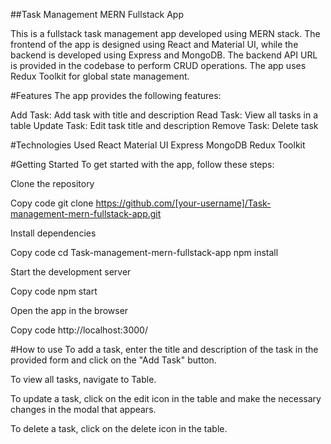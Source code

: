 ##Task Management MERN Fullstack App

This is a fullstack task management app developed using MERN stack. The frontend of the app is designed using React and Material UI, while the backend is developed using Express and MongoDB. The backend API URL is provided in the codebase to perform CRUD operations. The app uses Redux Toolkit for global state management.

#Features
The app provides the following features:

Add Task: Add task with title and description
Read Task: View all tasks in a table
Update Task: Edit task title and description
Remove Task: Delete task

#Technologies Used
React
Material UI
Express
MongoDB
Redux Toolkit

#Getting Started
To get started with the app, follow these steps:

Clone the repository

Copy code
git clone https://github.com/[your-username]/Task-management-mern-fullstack-app.git

Install dependencies

Copy code
cd Task-management-mern-fullstack-app
npm install

Start the development server

Copy code
npm start

Open the app in the browser

Copy code
http://localhost:3000/

#How to use
To add a task, enter the title and description of the task in the provided form and click on the "Add Task" button.

To view all tasks, navigate to Table.

To update a task, click on the edit icon in the table and make the necessary changes in the modal that appears.

To delete a task, click on the delete icon in the table.
